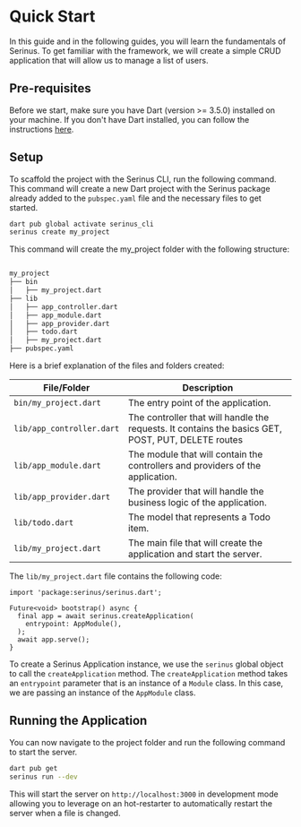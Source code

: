 # Quick Start

In this guide and in the following guides, you will learn the fundamentals of Serinus. To get familiar with the framework, we will create a simple CRUD application that will allow us to manage a list of users.

## Pre-requisites

Before we start, make sure you have Dart (version >= 3.5.0) installed on your machine. If you don't have Dart installed, you can follow the instructions [here](https://dart.dev/get-dart).

## Setup

To scaffold the project with the Serinus CLI, run the following command. This command will create a new Dart project with the Serinus package already added to the `pubspec.yaml` file and the necessary files to get started.

```bash
dart pub global activate serinus_cli
serinus create my_project
```

This command will create the my_project folder with the following structure:

```bash

my_project
├── bin
│   ├── my_project.dart
├── lib
│   ├── app_controller.dart
│   ├── app_module.dart
│   ├── app_provider.dart
│   ├── todo.dart
│   ├── my_project.dart
├── pubspec.yaml

```

Here is a brief explanation of the files and folders created:

| File/Folder | Description |
| --- | --- |
| `bin/my_project.dart` | The entry point of the application. |
| `lib/app_controller.dart` | The controller that will handle the requests. It contains the basics GET, POST, PUT, DELETE routes |
| `lib/app_module.dart` | The module that will contain the controllers and providers of the application. |
| `lib/app_provider.dart` | The provider that will handle the business logic of the application. |
| `lib/todo.dart` | The model that represents a Todo item. |
| `lib/my_project.dart` | The main file that will create the application and start the server. |

The `lib/my_project.dart` file contains the following code:

```dart[my_project.dart]
import 'package:serinus/serinus.dart';

Future<void> bootstrap() async {
  final app = await serinus.createApplication(
    entrypoint: AppModule(),
  );
  await app.serve();
}
```

To create a Serinus Application instance, we use the `serinus` global object to call the `createApplication` method. The `createApplication` method takes an `entrypoint` parameter that is an instance of a `Module` class. In this case, we are passing an instance of the `AppModule` class.

## Running the Application

You can now navigate to the project folder and run the following command to start the server.

```bash
dart pub get
serinus run --dev
```

This will start the server on `http://localhost:3000` in development mode allowing you to leverage on an hot-restarter to automatically restart the server when a file is changed.
